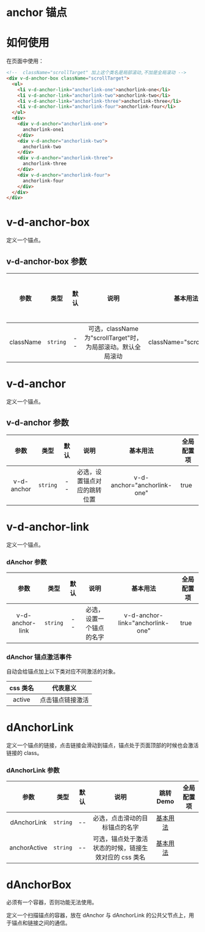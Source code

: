 # anchor 锚点
<script lang="ts">
  import { defineComponent } from 'vue'
  import Anchor from './demo'
  export default defineComponent({
    components: {
      Anchor
    }
  })
</script>
<anchor /> 
 
# 如何使用

 
在页面中使用：

```html
<!--  className="scrollTarget" 加上这个类名是局部滚动,不加是全局滚动 -->
<div v-d-anchor-box className="scrollTarget">
  <ul>
    <li v-d-anchor-link="anchorlink-one">anchorlink-one</li>
    <li v-d-anchor-link="anchorlink-two">anchorlink-two</li>
    <li v-d-anchor-link="anchorlink-three">anchorlink-three</li>
    <li v-d-anchor-link="anchorlink-four">anchorlink-four</li>
  </ul>
  <div>
    <div v-d-anchor="anchorlink-one">
      anchorlink-one1
    </div>
    <div v-d-anchor="anchorlink-two">
      anchorlink-two
    </div>
    <div v-d-anchor="anchorlink-three">
      anchorlink-three
    </div>
    <div v-d-anchor="anchorlink-four">
      anchorlink-four
    </div>
  </div>
</div>
```

# v-d-anchor-box

定义一个锚点。
## v-d-anchor-box 参数

|     参数     |   类型   | 默认 |                         说明                          | 基本用法                    |全局配置项| 
| :----------------: | :----------: | :------: | :--: | :---------------------------------------------------: | ---------------------------- |
|   className    | `string` |  --  |       可选，className为"scrollTarget"时，为局部滚动。默认全局滚动         | className="scrollTarget" | true

# v-d-anchor

定义一个锚点。
## v-d-anchor 参数

|     参数     |   类型   | 默认 |                         说明                          | 基本用法                    |全局配置项| 
| :----------------: | :----------: | :------: | :--: | :---------------------------------------------------: | ---------------------------- |
|   v-d-anchor    | `string` |  --  |       必选，设置锚点对应的跳转位置         | v-d-anchor="anchorlink-one" | true

# v-d-anchor-link

定义一个锚点。
### dAnchor 参数

|     参数     |   类型   | 默认 |                         说明                          | 基本用法                    |全局配置项| 
| :----------------: | :----------: | :------: | :--: | :---------------------------------------------------: | ---------------------------- |
|   v-d-anchor-link    | `string` |  --  |       必选，设置一个锚点的名字         | v-d-anchor-link="anchorlink-one" | true

### dAnchor 锚点激活事件

自动会给锚点加上以下类对应不同激活的对象。

|           css 类名            |        代表意义        |
| :---------------------------: | :--------------------: |
| active  |    点击锚点链接激活    |

# dAnchorLink

定义一个锚点的链接，点击链接会滑动到锚点，锚点处于页面顶部的时候也会激活链接的 class。

### dAnchorLink 参数

|     参数     |   类型   | 默认 |                         说明                          | 跳转 Demo                    |全局配置项| 
| :----------------: | :----------: | :------: | :--: | :---------------------------------------------------: | ---------------------------- |
| dAnchorLink  | `string` |  --  |            必选，点击滑动的目标锚点的名字             | [基本用法](demo#basic-usage) |
| anchorActive | `string` |  --  | 可选，锚点处于激活状态的时候，链接生效对应的 css 类名 | [基本用法](demo#basic-usage) |

# dAnchorBox

必须有一个容器，否则功能无法使用。

定义一个扫描锚点的容器，放在 dAnchor 与 dAnchorLink 的公共父节点上，用于锚点和链接之间的通信。

